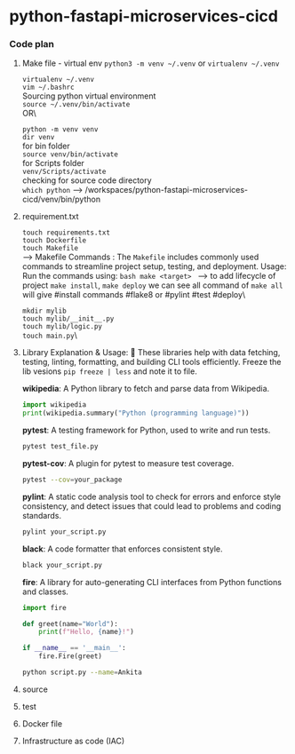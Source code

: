 # python-fastapi-microservices-cicd

### Code plan

1. Make file - virtual env `python3 -m venv ~/.venv` or `virtualenv ~/.venv`

    `virtualenv ~/.venv`\
    `vim ~/.bashrc` \
    Sourcing python virtual environment\
    `source ~/.venv/bin/activate`\
        OR\

    `python -m venv venv`\
    `dir venv`\
    for bin folder\
    `source venv/bin/activate`\
    for Scripts folder\
    `venv/Scripts/activate`\
    checking for source code directory\
    `which python` --> /workspaces/python-fastapi-microservices-cicd/venv/bin/python

2. requirement.txt

    `touch requirements.txt`\
    `touch Dockerfile`\
    `touch Makefile`\
        --> Makefile Commands : The `Makefile` includes commonly used commands to streamline project setup, testing, and deployment. Usage: Run the commands using:
        ```bash
        make <target>
        ```
        --> to add lifecycle of project `make install`, `make deploy` we can see all command of `make all` will give #install commands #flake8 or #pylint #test #deploy\

 
    `mkdir mylib`\
    `touch mylib/__init__.py`\
    `touch mylib/logic.py`\
    `touch main.py`\

3.  Library Explanation & Usage: 📌 These libraries help with data fetching, testing, linting, formatting, and building CLI tools efficiently. Freeze the lib vesions `pip freeze | less` and note it to file.

    **wikipedia**: A Python library to fetch and parse data from Wikipedia.
    ```python
    import wikipedia  
    print(wikipedia.summary("Python (programming language)"))  
    ```
    **pytest**: A testing framework for Python, used to write and run tests.
    ```bash
    pytest test_file.py  
    ```
    **pytest-cov**: A plugin for pytest to measure test coverage.
    ```bash
    pytest --cov=your_package  
    ```
    **pylint**: A static code analysis tool to check for errors and enforce style consistency, and detect issues that could lead to problems and coding standards. 
    ```bash
    pylint your_script.py  
    ```
    **black**: A code formatter that enforces consistent style.
    ```bash
    black your_script.py  
    ```
    **fire**: A library for auto-generating CLI interfaces from Python functions and classes.
    ```python
    import fire  
    
    def greet(name="World"):  
        print(f"Hello, {name}!")  
    
    if __name__ == '__main__':  
        fire.Fire(greet)  
    ```
    ```bash
    python script.py --name=Ankita  
    ```

4. source
5. test
6. Docker file
7. Infrastructure as code (IAC)
